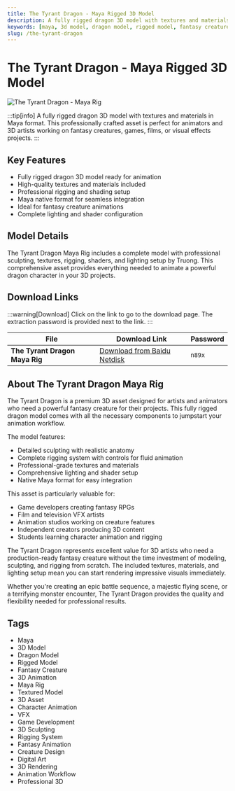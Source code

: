```yaml
---
title: The Tyrant Dragon - Maya Rigged 3D Model
description: A fully rigged dragon 3D model with textures and materials in Maya format. Perfect for animators and 3D artists working on fantasy creatures.
keywords: [maya, 3d model, dragon model, rigged model, fantasy creature, 3d animation, maya rig, textured model, 3d asset]
slug: /the-tyrant-dragon
---
```


<!--Above is frontmatter Part-generate depend on content meet Google Seo, you need to balance automation efficiency with Google’s core ranking factors—especially E-E-A-T (Experience, Expertise, Authoritativeness, Trustworthiness), -->

<!--First Part-This is Title -->
# The Tyrant Dragon - Maya Rigged 3D Model

<!--Second Part-This is First Banner -->
![The Tyrant Dragon - Maya Rig](https://www.gfxcamp.com/wp-content/uploads/2025/08/The-Tyrant-Dragon-Maya-Rig.jpg)

:::tip[info]
A fully rigged dragon 3D model with textures and materials in Maya format. This professionally crafted asset is perfect for animators and 3D artists working on fantasy creatures, games, films, or visual effects projects.
:::

## Key Features

- Fully rigged dragon 3D model ready for animation
- High-quality textures and materials included
- Professional rigging and shading setup
- Maya native format for seamless integration
- Ideal for fantasy creature animations
- Complete lighting and shader configuration

## Model Details

The Tyrant Dragon Maya Rig includes a complete model with professional sculpting, textures, rigging, shaders, and lighting setup by Truong. This comprehensive asset provides everything needed to animate a powerful dragon character in your 3D projects.

## Download Links
:::warning[Download]
Click on the link to go to the download page. The extraction password is provided next to the link.
:::

| File                       | Download Link                                                              | Password |
| -------------------------- | -------------------------------------------------------------------------- | -------- |
| **The Tyrant Dragon Maya Rig** | [Download from Baidu Netdisk](https://pan.baidu.com/s/1pNSqz5H6kHG8GMpZq5ajPg?pwd=n89x) | `n89x`   |

## About The Tyrant Dragon Maya Rig

The Tyrant Dragon is a premium 3D asset designed for artists and animators who need a powerful fantasy creature for their projects. This fully rigged dragon model comes with all the necessary components to jumpstart your animation workflow.

The model features:
- Detailed sculpting with realistic anatomy
- Complete rigging system with controls for fluid animation
- Professional-grade textures and materials
- Comprehensive lighting and shader setup
- Native Maya format for easy integration

This asset is particularly valuable for:
- Game developers creating fantasy RPGs
- Film and television VFX artists
- Animation studios working on creature features
- Independent creators producing 3D content
- Students learning character animation and rigging

The Tyrant Dragon represents excellent value for 3D artists who need a production-ready fantasy creature without the time investment of modeling, sculpting, and rigging from scratch. The included textures, materials, and lighting setup mean you can start rendering impressive visuals immediately.

Whether you're creating an epic battle sequence, a majestic flying scene, or a terrifying monster encounter, The Tyrant Dragon provides the quality and flexibility needed for professional results.

<!-- Generate new SEO-optimized tags based on content for this part,Ensure tags align with Google's E-E-A-T principles  -->
## Tags

- Maya
- 3D Model
- Dragon Model
- Rigged Model
- Fantasy Creature
- 3D Animation
- Maya Rig
- Textured Model
- 3D Asset
- Character Animation
- VFX
- Game Development
- 3D Sculpting
- Rigging System
- Fantasy Animation
- Creature Design
- Digital Art
- 3D Rendering
- Animation Workflow
- Professional 3D
